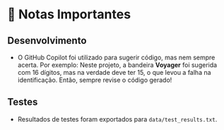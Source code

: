 # 📝 Notas Importantes

## Desenvolvimento

- O GitHub Copilot foi utilizado para sugerir código, mas nem sempre acerta.
  Por exemplo: Neste projeto, a bandeira **Voyager** foi sugerida com 16 dígitos, mas na verdade deve ter 15, o que levou a falha na identificação. Então, sempre revise o código gerado!

## Testes

- Resultados de testes foram exportados para `data/test_results.txt`.
